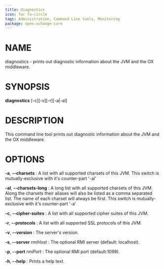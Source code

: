 ```yaml
---
title: diagnostics
icon: far fa-circle
tags: Administration, Command Line tools, Monitoring
package: open-xchange-core
---
```


# NAME

diagnostics - prints out diagnostic information about the JVM and the OX middleware.

# SYNOPSIS

**diagnostics** [-c][-v][-r][-a|-al]

# DESCRIPTION

This command line tool prints out diagnostic information about the JVM and the OX middleware. 

# OPTIONS

**-a**, **--charsets**
: A list with all supported charsets of this JVM. This switch is mutually-exclusive with it's counter-part '-al'

**-al**, **--charsets-long**
: A long list with all supported charsets of this JVM. Along the charsets their aliases will also be listed as a comma separated list. The name of each charset will always be first. This switch is mutually-exclusive with it's counter-part '-a'

**-c**, **--cipher-suites**
: A list with all supported cipher suites of this JVM.

**-r**, **--protocols**
: A list with all supported SSL protocols of this JVM.

**-v**, **--version**
: The server's version.

**-s**, **--server** *rmiHost*
: The optional RMI server (default: localhost).

**-p**, **--port** *rmiPort*
: The optional RMI port (default:1099).

**-h**, **--help**
: Prints a help text.
